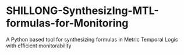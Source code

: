 # SHILLONG-SynthesizIng-MTL-formulas-for-Monitoring
A Python based tool for synthesizing formulas in Metric Temporal Logic with efficient monitorability
